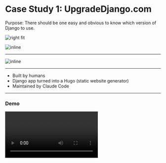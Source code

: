 # Case Study 1: UpgradeDjango.com

Purpose: There should be one easy and obvious to know which version of Django to use. 

![right fit](screenshots/upgradedjango.png)

![inline](qrcodes/upgradedjango.png)

---

![inline](screenshots/upgradedjango.png)

---

- Built by humans
- Django app turned into a Hugo (static website generator)
- Maintained by Claude Code

---

### Demo

![fit](videos/hello-pytexas.mp4)
